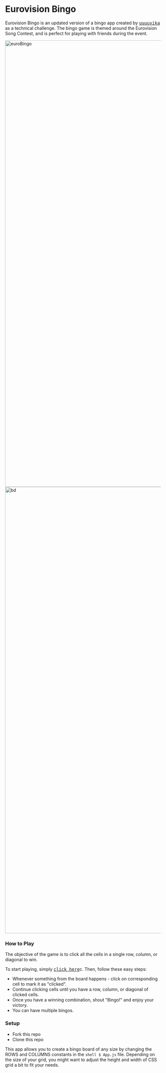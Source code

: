 # Eurovision Bingo

Eurovision Bingo is an updated version of a bingo app created by <kbd><a href="https://github.com/uuuuuvika">uuuuvika</a></kbd> as a technical challenge. The bingo game is themed around the Eurovision Song Contest, and is perfect for playing with friends during the event.

<img width="1440" alt="euroBingo" src="https://user-images.githubusercontent.com/47716922/219062572-6ab20000-73ee-4c8e-98f8-0698a420c2d4.png">

<img width="1440" alt="bd" src="https://user-images.githubusercontent.com/47716922/219062600-cb4784e1-d6f2-4f1e-adb8-79ce2e2927fd.png">

### How to Play
The objective of the game is to click all the cells in a single row, column, or diagonal to win. 

To start playing, simply <kbd><a href="https://uuuuuvika.github.io/bingo-fever/">click here</a></kbd>c. Then, follow these easy steps:

- Whenever something from the board happens - click on corresponding cell to mark it as "clicked".
- Continue clicking cells until you have a row, column, or diagonal of clicked cells.
- Once you have a winning combination, shout "Bingo!" and enjoy your victory.
- You can have multiple bingos.

### Setup
- Fork this repo
- Clone this repo

This app allows you to create a bingo board of any size by changing the ROWS and COLUMNS constants in the ```shell $ App.js``` file. Depending on the size of your grid, you might want to adjust the height and width of CSS grid a bit to fit your needs.

